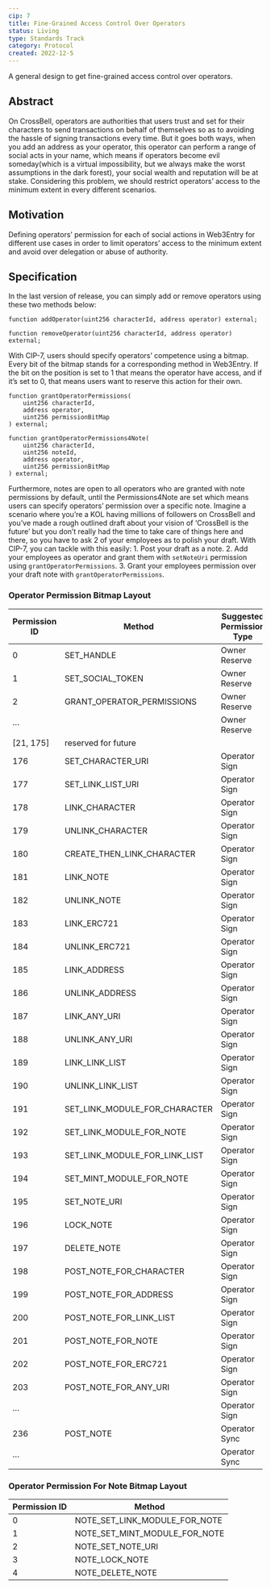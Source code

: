 ```yaml
---
cip: 7
title: Fine-Grained Access Control Over Operators
status: Living
type: Standards Track
category: Protocol
created: 2022-12-5
---
```


A general design to get fine-grained access control over operators.

## Abstract

On CrossBell, operators are authorities that users trust and set for their characters to send transactions on behalf of themselves so as to avoiding the hassle of signing transactions every time. But it goes both ways, when you add an address as your operator, this operator can perform a range of social acts in your name, which means if operators become evil someday(which is a virtual impossibility, but we always make the worst assumptions in the dark forest), your social wealth and reputation will be at stake. Considering this problem, we should restrict operators’ access to the minimum extent in every different scenarios.

## Motivation
Defining operators’ permission for each of social actions in Web3Entry for different use cases in order to limit operators’ access to the minimum extent and avoid over delegation or abuse of authority.

## Specification

In the last version of release, you can simply add or remove operators using these two methods below:

```solidity
function addOperator(uint256 characterId, address operator) external;

function removeOperator(uint256 characterId, address operator) external;
```

With CIP-7, users should specify operators’ competence using a bitmap. Every bit of the bitmap stands for a corresponding method in Web3Entry. If the bit on the position is set to 1 that means the operator have access, and if it’s set to 0, that means users want to reserve this action for their own. 

```solidity
function grantOperatorPermissions(
    uint256 characterId,
    address operator,
    uint256 permissionBitMap
) external;

function grantOperatorPermissions4Note(
    uint256 characterId,
    uint256 noteId,
    address operator,
    uint256 permissionBitMap
) external;
```

Furthermore, notes are open to all operators who are granted with note permissions by default, until the Permissions4Note are set which means users can specify operators’ permission over a specific note. Imagine a scenario where you’re a KOL having millions of followers on CrossBell and you’ve made a rough outlined draft about your vision of ‘CrossBell is the future’ but you don’t really had the time to take care of things here and there, so you have to ask 2 of your employees as  to polish your draft. With CIP-7, you can tackle with this easily: 1. Post your draft as a note. 2. Add your employees as operator and grant them with `setNoteUri` permission using `grantOperatorPermissions`. 3. Grant your employees permission over your draft note with `grantOperatorPermissions`. 


### Operator Permission Bitmap Layout
| Permission ID | Method                        | Suggested Permission Type |   |
|---------------|-------------------------------|---------------------------|---|
| 0             | SET_HANDLE                    | Owner Reserve             |   |
| 1             | SET_SOCIAL_TOKEN              | Owner Reserve             |   |
| 2             | GRANT_OPERATOR_PERMISSIONS    | Owner Reserve             |   |
| ···           |                               | Owner Reserve             |   |
|  [21, 175]    | reserved for future           |                           |   |
| 176           | SET_CHARACTER_URI             | Operator Sign             |   |
| 177           | SET_LINK_LIST_URI             | Operator Sign             |   |
| 178           | LINK_CHARACTER                | Operator Sign             |   |
| 179           | UNLINK_CHARACTER              | Operator Sign             |   |
| 180           | CREATE_THEN_LINK_CHARACTER    | Operator Sign             |   |
| 181           | LINK_NOTE                     | Operator Sign             |   |
| 182           | UNLINK_NOTE                   | Operator Sign             |   |
| 183           | LINK_ERC721                   | Operator Sign             |   |
| 184           | UNLINK_ERC721                 | Operator Sign             |   |
| 185           | LINK_ADDRESS                  | Operator Sign             |   |
| 186           | UNLINK_ADDRESS                | Operator Sign             |   |
| 187           | LINK_ANY_URI                  | Operator Sign             |   |
| 188           | UNLINK_ANY_URI                | Operator Sign             |   |
| 189           | LINK_LINK_LIST                | Operator Sign             |   |
| 190           | UNLINK_LINK_LIST              | Operator Sign             |   |
| 191           | SET_LINK_MODULE_FOR_CHARACTER | Operator Sign             |   |
| 192           | SET_LINK_MODULE_FOR_NOTE      | Operator Sign             |   |
| 193           | SET_LINK_MODULE_FOR_LINK_LIST | Operator Sign             |   |
| 194           | SET_MINT_MODULE_FOR_NOTE      | Operator Sign             |   |
| 195           | SET_NOTE_URI                  | Operator Sign             |   |
| 196           | LOCK_NOTE                     | Operator Sign             |   |
| 197           | DELETE_NOTE                   | Operator Sign             |   |
| 198           | POST_NOTE_FOR_CHARACTER       | Operator Sign             |   |
| 199           | POST_NOTE_FOR_ADDRESS         | Operator Sign             |   |
| 200           | POST_NOTE_FOR_LINK_LIST       | Operator Sign             |   |
| 201           | POST_NOTE_FOR_NOTE            | Operator Sign             |   |
| 202           | POST_NOTE_FOR_ERC721          | Operator Sign             |   |
| 203           | POST_NOTE_FOR_ANY_URI         | Operator Sign             |   |
| ···           |                               | Operator Sign             |   |
| 236           | POST_NOTE                     | Operator Sync             |   |
| ···           |                               | Operator Sync             |   |


### Operator Permission For Note Bitmap Layout
| Permission ID | Method                        |
|---------------|-------------------------------|
| 0             | NOTE_SET_LINK_MODULE_FOR_NOTE |
| 1             | NOTE_SET_MINT_MODULE_FOR_NOTE |
| 2             | NOTE_SET_NOTE_URI             |
| 3             | NOTE_LOCK_NOTE                |
| 4             | NOTE_DELETE_NOTE              |
